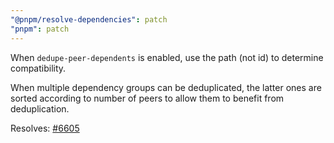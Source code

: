 ```yaml
---
"@pnpm/resolve-dependencies": patch
"pnpm": patch
---
```


When `dedupe-peer-dependents` is enabled, use the path (not id) to
determine compatibility.

When multiple dependency groups can be deduplicated, the
latter ones are sorted according to number of peers to allow them to
benefit from deduplication.

Resolves: [#6605](https://github.com/pnpm/pnpm/issues/6605)
